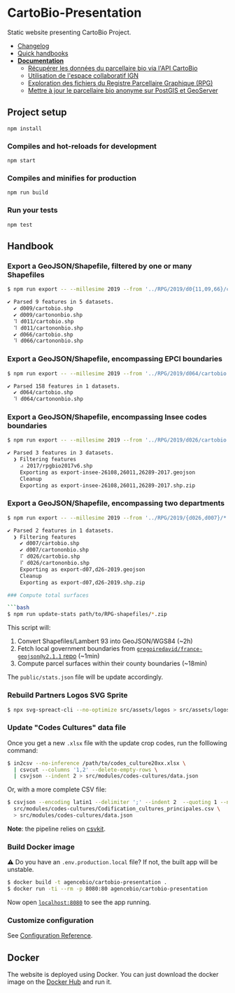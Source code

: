 # CartoBio-Presentation

Static website presenting CartoBio Project.

- [Changelog](CHANGELOG.md)
- [Quick handbooks](#handbook)
- [**Documentation**](docs)
  - [Récupérer les données du parcellaire bio via l'API CartoBio](docs/api.md)
  - [Utilisation de l'espace collaboratif IGN](docs/ign.md)
  - [Exploration des fichiers du Registre Parcellaire Graphique (RPG)](docs/rpg.md)
  - [Mettre à jour le parcellaire bio anonyme sur PostGIS et GeoServer](docs/postgis.md)

## Project setup
```
npm install
```

### Compiles and hot-reloads for development

```
npm start
```

### Compiles and minifies for production
```
npm run build
```

### Run your tests
```
npm test
```


## Handbook

### Export a GeoJSON/Shapefile, filtered by one or many Shapefiles

```bash
$ npm run export -- --millesime 2019 --from '../RPG/2019/d0{11,09,66}/cartobio.shp' --in-lambert-93 '../reseau11/**/*.shp'

✔ Parsed 9 features in 5 datasets.
  ✔ d009/cartobio.shp
  ✔ d009/cartononbio.shp
  ⠹ d011/cartobio.shp
  ⠹ d011/cartononbio.shp
  ✔ d066/cartobio.shp
  ⠹ d066/cartononbio.shp
```

### Export a GeoJSON/Shapefile, encompassing EPCI boundaries

```bash
$ npm run export -- --millesime 2019 --from '../RPG/2019/d064/cartobio.shp' --epci 200067106

✔ Parsed 158 features in 1 datasets.
  ✔ d064/cartobio.shp
  ⠹ d064/cartononbio.shp
```

### Export a GeoJSON/Shapefile, encompassing Insee codes boundaries

```bash
$ npm run export -- --millesime 2019 --from '../RPG/2019/d026/cartobio.shp' --insee "26108,26011,26289"

✔ Parsed 3 features in 3 datasets.
  ❯ Filtering features
    ⠴ 2017/rpgbio2017v6.shp
    Exporting as export-insee-26108,26011,26289-2017.geojson
    Cleanup
    Exporting as export-insee-26108,26011,26289-2017.shp.zip
```

### Export a GeoJSON/Shapefile, encompassing two departments

```bash
$ npm run export -- --millesime 2019 --from '../RPG/2019/{d026,d007}/*.shp' --departement 7,26

✔ Parsed 2 features in 1 datasets.
  ❯ Filtering features
    ✔ d007/cartobio.shp
    ✔ d007/cartononbio.shp
    ⠏ d026/cartobio.shp
    ⠏ d026/cartononbio.shp
    Exporting as export-d07,d26-2019.geojson
    Cleanup
    Exporting as export-d07,d26-2019.shp.zip

### Compute total surfaces

```bash
$ npm run update-stats path/to/RPG-shapefiles/*.zip

```

This script will:

1. Convert Shapefiles/Lambert 93 into GeoJSON/WGS84 (~2h)
2. Fetch local government boundaries from [`gregoiredavid/france-geojson@v2.1.1` repo][france-geojson] (~1min)
3. Compute parcel surfaces within their county boundaries (~18min)

The `public/stats.json` file will be update accordingly.

### Rebuild Partners Logos SVG Sprite


```bash
$ npx svg-spreact-cli --no-optimize src/assets/logos > src/assets/logos-sprite.svg
```

### Update "Codes Cultures" data file

Once you get a new `.xlsx` file with the update crop codes,
run the folllowing command:

```sh
$ in2csv --no-inference /path/to/codes_culture20xx.xlsx \
  | csvcut --columns '1,2' --delete-empty-rows \
  | csvjson --indent 2 > src/modules/codes-cultures/data.json
```

Or, with a more complete CSV file:

```sh
$ csvjson --encoding latin1 --delimiter ';' --indent 2  --quoting 1 --no-inference \
  src/modules/codes-cultures/Codification_cultures_principales.csv \
  > src/modules/codes-cultures/data.json
```

**Note**: the pipeline relies on [csvkit](https://csvkit.readthedocs.io).


### Build Docker image

⚠️ Do you have an `.env.production.local` file? If not, the built app will be unstable.

```bash
$ docker build -t agencebio/cartobio-presentation .
$ docker run -ti --rm -p 8080:80 agencebio/cartobio-presentation
```

Now open [`localhost:8080`](https://localhost:8080) to see the app running.

### Customize configuration
See [Configuration Reference](https://cli.vuejs.org/config/).

## Docker
The website is deployed using Docker.
You can just download the docker image on the [Docker Hub](https://cloud.docker.com/u/agencebio/repository/docker/agencebio/cartobio-presentation "agencebio/cartobio-presentation") and run it.

[france-geojson]: https://github.com/gregoiredavid/france-geojson/raw/v2.1.1/departements-avec-outre-mer.geojson
